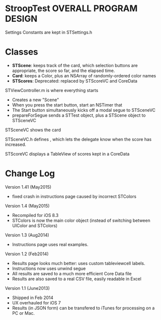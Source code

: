 # StroopTest OVERALL PROGRAM DESIGN

Settings Constants are kept in STSettings.h

# Classes

* __STScene__: keeps track of the card, which selection buttons are appropriate, the score so far, and the elapsed time.
* __Card__: keeps a Color, plus an NSArray of randomly-ordered color names
* __STScores__: Deprecated: replaced by STScoreVC and CoreData


STViewController.m is where everything starts

* Creates a new "Scene"
* When you press the start button, start an NSTimer that 
* The Start button simultaneously kicks off a modal segue to STSceneVC
* prepareForSegue sends a STTest object, plus a STScene object to STSceneVC

STSceneVC shows the card

STSceneVC.h defines <STSceneProtocol>, which lets the delegate know when the score has increased.

STScoreVC displays a TableView of scores kept in a CoreData 




# Change Log

Version 1.41 (May2015)
* fixed crash in instructions page caused by incorrect STColors

Version 1.4 (May2015)
* Recompiled for iOS 8.3
* STColors is now the main color object (instead of switching between UIColor and STColors)

Version 1.3 (Aug2014)
* Instructions page uses real examples.

Version 1.2 (Feb2014)

* Results page looks much better: uses custom tableviewcell labels.
* Instructions now uses unwind segue
* All results are saved to a much more efficient Core Data file
* Results are also saved to a real CSV file, easily readable in Excel




Version 1.1 (June2013)
* Shipped in Feb 2014
* UX overhauled for iOS 7
* Results (in JSON form) can be transfered to iTunes for processing on a PC or Mac.







